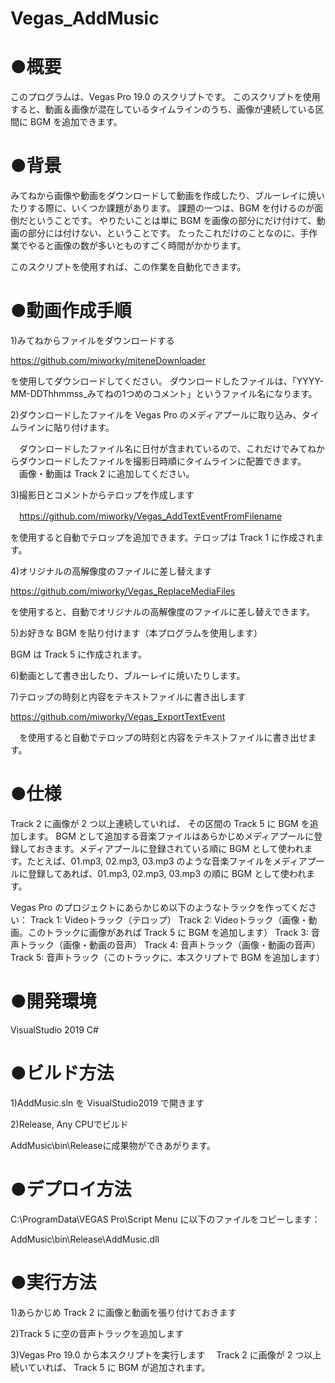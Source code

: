 # Vegas_AddMusic
# ●概要

このプログラムは、Vegas Pro 19.0 のスクリプトです。
このスクリプトを使用すると、動画＆画像が混在しているタイムラインのうち、画像が連続している区間に BGM を追加できます。

# ●背景

みてねから画像や動画をダウンロードして動画を作成したり、ブルーレイに焼いたりする際に、いくつか課題があります。
課題の一つは、BGM を付けるのが面倒だということです。
やりたいことは単に BGM を画像の部分にだけ付けて、動画の部分には付けない、ということです。
たったこれだけのことなのに、手作業でやると画像の数が多いとものすごく時間がかかります。

このスクリプトを使用すれば、この作業を自動化できます。

# ●動画作成手順

1)みてねからファイルをダウンロードする

  https://github.com/miworky/miteneDownloader

を使用してダウンロードしてください。
  ダウンロードしたファイルは、「YYYY-MM-DDThhmmss_みてねの1つめのコメント」というファイル名になります。
  
2)ダウンロードしたファイルを Vegas Pro のメディアプールに取り込み、タイムラインに貼り付けます。

　ダウンロードしたファイル名に日付が含まれているので、これだけでみてねからダウンロードしたファイルを撮影日時順にタイムラインに配置できます。
 　画像・動画は Track 2 に追加してください。

3)撮影日とコメントからテロップを作成します

　https://github.com/miworky/Vegas_AddTextEventFromFilename

を使用すると自動でテロップを追加できます。テロップは Track 1 に作成されます。

4)オリジナルの高解像度のファイルに差し替えます

   https://github.com/miworky/Vegas_ReplaceMediaFiles

を使用すると、自動でオリジナルの高解像度のファイルに差し替えできます。

5)お好きな BGM を貼り付けます（本プログラムを使用します）

  BGM は Track 5 に作成されます。

6)動画として書き出したり、ブルーレイに焼いたりします。

7)テロップの時刻と内容をテキストファイルに書き出します

  https://github.com/miworky/Vegas_ExportTextEvent

　を使用すると自動でテロップの時刻と内容をテキストファイルに書き出せます。
 
 # ●仕様

Track 2 に画像が 2 つ以上連続していれば、 その区間の Track 5 に BGM を追加します。
BGM として追加する音楽ファイルはあらかじめメディアプールに登録しておきます。メディアプールに登録されている順に BGM として使われます。たとえば、01.mp3, 02.mp3, 03.mp3 のような音楽ファイルをメディアプールに登録してあれば、01.mp3, 02.mp3, 03.mp3 の順に BGM として使われます。

Vegas Pro のプロジェクトにあらかじめ以下のようなトラックを作ってください：
Track 1: Videoトラック（テロップ）
Track 2: Videoトラック（画像・動画。このトラックに画像があれば Track 5 に BGM を追加します）
Track 3: 音声トラック（画像・動画の音声）
Track 4: 音声トラック（画像・動画の音声）
Track 5: 音声トラック（このトラックに、本スクリプトで BGM を追加します）


 # ●開発環境

VisualStudio 2019 C#


 # ●ビルド方法

1)AddMusic.sln を VisualStudio2019 で開きます

2)Release, Any CPUでビルド

AddMusic\bin\Releaseに成果物ができあがります。


# ●デプロイ方法

C:\ProgramData\VEGAS Pro\Script Menu
に以下のファイルをコピーします：

AddMusic\bin\Release\AddMusic.dll


# ●実行方法

1)あらかじめ Track 2 に画像と動画を張り付けておきます

2)Track 5 に空の音声トラックを追加します

3)Vegas Pro 19.0 から本スクリプトを実行します
　Track 2 に画像が 2 つ以上続いていれば、 Track 5 に BGM が追加されます。
 

